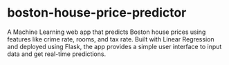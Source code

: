 # boston-house-price-predictor
A Machine Learning web app that predicts Boston house prices using features like crime rate, rooms, and tax rate. Built with Linear Regression and deployed using Flask, the app provides a simple user interface to input data and get real-time predictions.
